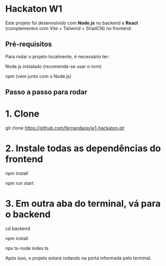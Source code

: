 # **Hackaton W1**

Este projeto foi desenvolvido com **Node.js** no backend e **React** (complementos com Vite + Tailwind + ShadCN) no frontend.

## Pré-requisitos
Para rodar o projeto localmente, é necessário ter:

Node.js instalado (recomenda-se usar o nvm)

npm (vem junto com o Node.js)

## Passo a passo para rodar

# 1. Clone
git clone https://github.com/fernandaop/w1-hackaton.git

# 2. Instale todas as dependências do frontend
npm install

npm run start

# 3. Em outra aba do terminal, vá para o backend
cd backend

npm install

npx ts-node index.ts




Após isso, o projeto estará rodando na porta informada pelo terminal.
